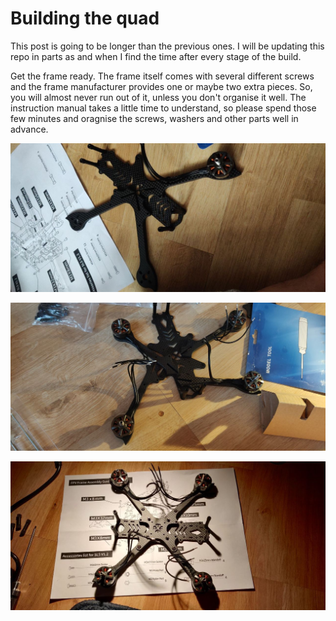 # Building the quad

This post is going to be longer than the previous ones. I will be updating this repo in parts as and when I find the time after every stage of the build.

Get the frame ready. The frame itself comes with several different screws and the frame manufacturer provides one or maybe two extra pieces. So, you will almost never run out of it, unless you don't organise it well. The instruction manual takes a little time to understand, so please spend those few minutes and oragnise the screws, washers and other parts well in advance.

![Frame start](frame_start.jpg)

![Added motors to the blades](added_motors.jpg)

![Frame ready](frame_ready.jpg)
